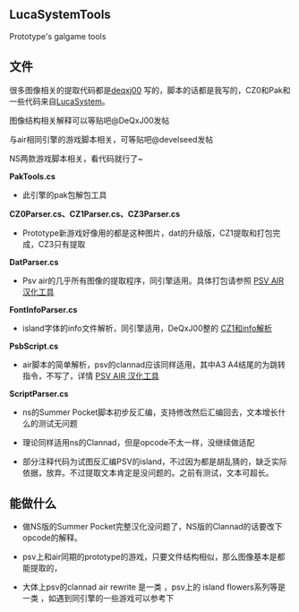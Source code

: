 ## LucaSystemTools
Prototype's galgame tools
## 文件

很多图像相关的提取代码都是[deqxj00](https://github.com/wetor/LucaSystemTools/commits?author=deqxj00) 写的，脚本的话都是我写的，CZ0和Pak和一些代码来自[LucaSystem](https://github.com/marcussacana/LucaSystem)。

图像结构相关解释可以等贴吧@DeQxJ00发帖

与air相同引擎的游戏脚本相关，可等贴吧@develseed发帖

NS两款游戏脚本相关，看代码就行了~

**PakTools.cs**

- 此引擎的pak包解包工具

**CZ0Parser.cs、CZ1Parser.cs、CZ3Parser.cs**

- Prototype新游戏好像用的都是这种图片，dat的升级版，CZ1提取和打包完成，CZ3只有提取

**DatParser.cs**

- Psv air的几乎所有图像的提取程序，同引擎适用。具体打包请参照 [PSV AIR 汉化工具](https://github.com/YuriSizuku/GalgameReverse/blob/master/prototype/prot_dat.py)

**FontInfoParser.cs**

- island字体的info文件解析，同引擎适用，DeQxJ00整的 [CZ1和info解析](https://tieba.baidu.com/p/6033002424)

**PsbScript.cs**

- air脚本的简单解析，psv的clannad应该同样适用，其中A3 A4结尾的为跳转指令，不写了，详情 [PSV AIR 汉化工具](https://github.com/YuriSizuku/GalgameReverse/blob/master/prototype/airpsv_text.py)

**ScriptParser.cs**

- ns的Summer Pocket脚本初步反汇编，支持修改然后汇编回去，文本增长什么的测试无问题

- 理论同样适用ns的Clannad，但是opcode不太一样，没继续做适配

- 部分注释代码为试图反汇编PSV的island，不过因为都是胡乱猜的，缺乏实际依据，放弃。不过提取文本肯定是没问题的。之前有测试，文本可超长。

## 能做什么

- 做NS版的Summer Pocket完整汉化没问题了，NS版的Clannad的话要改下opcode的解释。

- psv上和air同期的prototype的游戏，只要文件结构相似，那么图像基本是都能提取的，

- 大体上psv的clannad air rewrite 是一类 ，psv上的 island flowers系列等是一类 ，如遇到同引擎的一些游戏可以参考下
